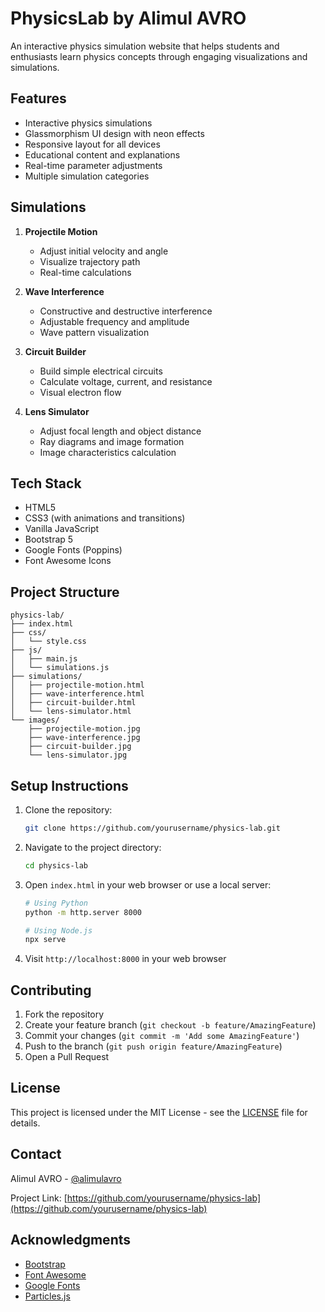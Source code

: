 # PhysicsLab by Alimul AVRO

An interactive physics simulation website that helps students and enthusiasts learn physics concepts through engaging visualizations and simulations.

## Features

- Interactive physics simulations
- Glassmorphism UI design with neon effects
- Responsive layout for all devices
- Educational content and explanations
- Real-time parameter adjustments
- Multiple simulation categories

## Simulations

1. **Projectile Motion**
   - Adjust initial velocity and angle
   - Visualize trajectory path
   - Real-time calculations

2. **Wave Interference**
   - Constructive and destructive interference
   - Adjustable frequency and amplitude
   - Wave pattern visualization

3. **Circuit Builder**
   - Build simple electrical circuits
   - Calculate voltage, current, and resistance
   - Visual electron flow

4. **Lens Simulator**
   - Adjust focal length and object distance
   - Ray diagrams and image formation
   - Image characteristics calculation

## Tech Stack

- HTML5
- CSS3 (with animations and transitions)
- Vanilla JavaScript
- Bootstrap 5
- Google Fonts (Poppins)
- Font Awesome Icons

## Project Structure

```
physics-lab/
├── index.html
├── css/
│   └── style.css
├── js/
│   ├── main.js
│   └── simulations.js
├── simulations/
│   ├── projectile-motion.html
│   ├── wave-interference.html
│   ├── circuit-builder.html
│   └── lens-simulator.html
└── images/
    ├── projectile-motion.jpg
    ├── wave-interference.jpg
    ├── circuit-builder.jpg
    └── lens-simulator.jpg
```

## Setup Instructions

1. Clone the repository:
   ```bash
   git clone https://github.com/yourusername/physics-lab.git
   ```

2. Navigate to the project directory:
   ```bash
   cd physics-lab
   ```

3. Open `index.html` in your web browser or use a local server:
   ```bash
   # Using Python
   python -m http.server 8000
   
   # Using Node.js
   npx serve
   ```

4. Visit `http://localhost:8000` in your web browser

## Contributing

1. Fork the repository
2. Create your feature branch (`git checkout -b feature/AmazingFeature`)
3. Commit your changes (`git commit -m 'Add some AmazingFeature'`)
4. Push to the branch (`git push origin feature/AmazingFeature`)
5. Open a Pull Request

## License

This project is licensed under the MIT License - see the [LICENSE](LICENSE) file for details.

## Contact

Alimul AVRO - [@alimulavro](https://twitter.com/alimulavro)

Project Link: [https://github.com/yourusername/physics-lab](https://github.com/yourusername/physics-lab)

## Acknowledgments

- [Bootstrap](https://getbootstrap.com/)
- [Font Awesome](https://fontawesome.com/)
- [Google Fonts](https://fonts.google.com/)
- [Particles.js](https://vincentgarreau.com/particles.js/) 